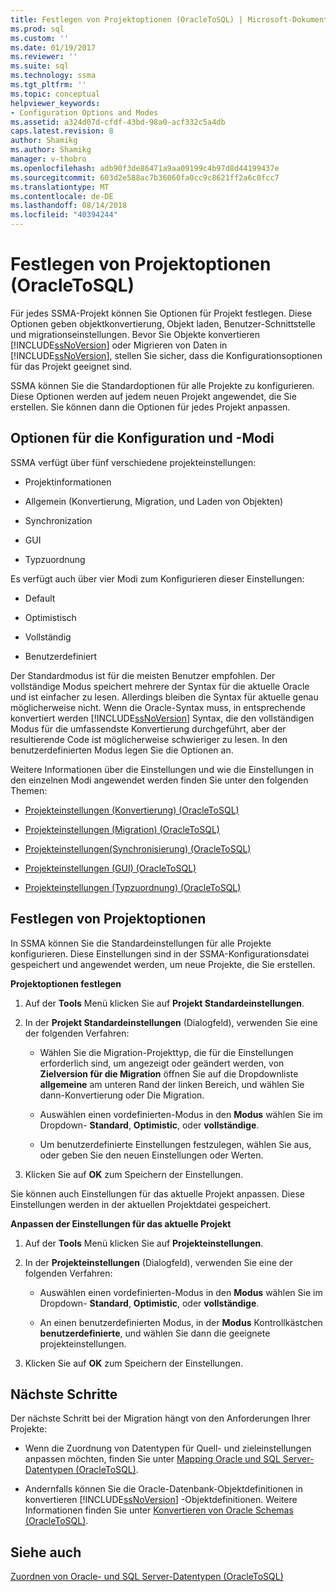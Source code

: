 ```yaml
---
title: Festlegen von Projektoptionen (OracleToSQL) | Microsoft-Dokumentation
ms.prod: sql
ms.custom: ''
ms.date: 01/19/2017
ms.reviewer: ''
ms.suite: sql
ms.technology: ssma
ms.tgt_pltfrm: ''
ms.topic: conceptual
helpviewer_keywords:
- Configuration Options and Modes
ms.assetid: a324d07d-cfdf-43bd-98a0-acf332c5a4db
caps.latest.revision: 8
author: Shamikg
ms.author: Shamikg
manager: v-thobro
ms.openlocfilehash: adb90f3de86471a9aa09199c4b97d8d44199437e
ms.sourcegitcommit: 603d2e588ac7b36060fa0cc9c8621ff2a6c0fcc7
ms.translationtype: MT
ms.contentlocale: de-DE
ms.lasthandoff: 08/14/2018
ms.locfileid: "40394244"
---
```

# <a name="setting-project-options-oracletosql"></a>Festlegen von Projektoptionen (OracleToSQL)
Für jedes SSMA-Projekt können Sie Optionen für Projekt festlegen. Diese Optionen geben objektkonvertierung, Objekt laden, Benutzer-Schnittstelle und migrationseinstellungen. Bevor Sie Objekte konvertieren [!INCLUDE[ssNoVersion](../../includes/ssnoversion-md.md)] oder Migrieren von Daten in [!INCLUDE[ssNoVersion](../../includes/ssnoversion-md.md)], stellen Sie sicher, dass die Konfigurationsoptionen für das Projekt geeignet sind.  
  
SSMA können Sie die Standardoptionen für alle Projekte zu konfigurieren. Diese Optionen werden auf jedem neuen Projekt angewendet, die Sie erstellen. Sie können dann die Optionen für jedes Projekt anpassen.  
  
## <a name="configuration-options-and-modes"></a>Optionen für die Konfiguration und -Modi  
SSMA verfügt über fünf verschiedene projekteinstellungen:  
  
-   Projektinformationen  
  
-   Allgemein (Konvertierung, Migration, und Laden von Objekten)  
  
-   Synchronization  
  
-   GUI  
  
-   Typzuordnung  
  
Es verfügt auch über vier Modi zum Konfigurieren dieser Einstellungen:  
  
-   Default  
  
-   Optimistisch  
  
-   Vollständig  
  
-   Benutzerdefiniert  
  
Der Standardmodus ist für die meisten Benutzer empfohlen. Der vollständige Modus speichert mehrere der Syntax für die aktuelle Oracle und ist einfacher zu lesen. Allerdings bleiben die Syntax für aktuelle genau möglicherweise nicht. Wenn die Oracle-Syntax muss, in entsprechende konvertiert werden [!INCLUDE[ssNoVersion](../../includes/ssnoversion-md.md)] Syntax, die den vollständigen Modus für die umfassendste Konvertierung durchgeführt, aber der resultierende Code ist möglicherweise schwieriger zu lesen. In den benutzerdefinierten Modus legen Sie die Optionen an.  
  
Weitere Informationen über die Einstellungen und wie die Einstellungen in den einzelnen Modi angewendet werden finden Sie unter den folgenden Themen:  
  
-   [Projekteinstellungen &#40;Konvertierung&#41; &#40;OracleToSQL&#41;](../../ssma/oracle/project-settings-conversion-oracletosql.md)  
  
-   [Projekteinstellungen &#40;Migration&#41; &#40;OracleToSQL&#41;](../../ssma/oracle/project-settings-migration-oracletosql.md)  
  
-   [Projekteinstellungen&#40;Synchronisierung&#41; &#40;OracleToSQL&#41;](../../ssma/oracle/project-settings-synchronization-oracletosql.md)  
  
-   [Projekteinstellungen &#40;GUI&#41; &#40;OracleToSQL&#41;](../../ssma/oracle/project-settings-gui-oracletosql.md)  
  
-   [Projekteinstellungen &#40;Typzuordnung&#41; &#40;OracleToSQL&#41;](../../ssma/oracle/project-settings-type-mapping-oracletosql.md)  
  
## <a name="setting-project-options"></a>Festlegen von Projektoptionen  
In SSMA können Sie die Standardeinstellungen für alle Projekte konfigurieren. Diese Einstellungen sind in der SSMA-Konfigurationsdatei gespeichert und angewendet werden, um neue Projekte, die Sie erstellen.  
  
**Projektoptionen festlegen**  
  
1.  Auf der **Tools** Menü klicken Sie auf **Projekt Standardeinstellungen**.  
  
2.  In der **Projekt Standardeinstellungen** (Dialogfeld), verwenden Sie eine der folgenden Verfahren:  
  
    -   Wählen Sie die Migration-Projekttyp, die für die Einstellungen erforderlich sind, um angezeigt oder geändert werden, von **Zielversion für die Migration** öffnen Sie auf die Dropdownliste **allgemeine** am unteren Rand der linken Bereich, und wählen Sie dann-Konvertierung oder Die Migration.  
  
    -   Auswählen einen vordefinierten-Modus in den **Modus** wählen Sie im Dropdown- **Standard**, **Optimistic**, oder **vollständige**.  
  
    -   Um benutzerdefinierte Einstellungen festzulegen, wählen Sie aus, oder geben Sie den neuen Einstellungen oder Werten.  
  
3.  Klicken Sie auf **OK** zum Speichern der Einstellungen.  
  
Sie können auch Einstellungen für das aktuelle Projekt anpassen. Diese Einstellungen werden in der aktuellen Projektdatei gespeichert.  
  
**Anpassen der Einstellungen für das aktuelle Projekt**  
  
1.  Auf der **Tools** Menü klicken Sie auf **Projekteinstellungen**.  
  
2.  In der **Projekteinstellungen** (Dialogfeld), verwenden Sie eine der folgenden Verfahren:  
  
    -   Auswählen einen vordefinierten-Modus in den **Modus** wählen Sie im Dropdown- **Standard**, **Optimistic**, oder **vollständige**.  
  
    -   An einen benutzerdefinierten Modus, in der **Modus** Kontrollkästchen **benutzerdefinierte**, und wählen Sie dann die geeignete projekteinstellungen.  
  
3.  Klicken Sie auf **OK** zum Speichern der Einstellungen.  
  
## <a name="next-steps"></a>Nächste Schritte  
Der nächste Schritt bei der Migration hängt von den Anforderungen Ihrer Projekte:  
  
-   Wenn die Zuordnung von Datentypen für Quell- und zieleinstellungen anpassen möchten, finden Sie unter [Mapping Oracle und SQL Server-Datentypen &#40;OracleToSQL&#41;](../../ssma/oracle/mapping-oracle-and-sql-server-data-types-oracletosql.md).  
  
-   Andernfalls können Sie die Oracle-Datenbank-Objektdefinitionen in konvertieren [!INCLUDE[ssNoVersion](../../includes/ssnoversion-md.md)] -Objektdefinitionen. Weitere Informationen finden Sie unter [Konvertieren von Oracle Schemas &#40;OracleToSQL&#41;](../../ssma/oracle/converting-oracle-schemas-oracletosql.md).  
  
## <a name="see-also"></a>Siehe auch  
[Zuordnen von Oracle- und SQL Server-Datentypen &#40;OracleToSQL&#41;](../../ssma/oracle/mapping-oracle-and-sql-server-data-types-oracletosql.md)  
  
